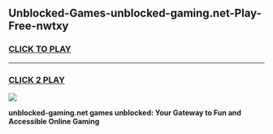 
## Unblocked-Games-unblocked-gaming.net-Play-Free-nwtxy
<h3>
<a href="https://premium76.site?title=unblocked-gaming.net&ref=21A">CLICK TO PLAY</a></h3>
<hr>

<h3>
<a href="https://premium76.site?title=unblocked-gaming.net&ref=21A">CLICK 2 PLAY</a>
  
</h3>

<a href="https://premium76.site?title=unblocked-gaming.net&ref=21A"><img src="https://clearcache.store/games.png"></a>


**unblocked-gaming.net games unblocked: Your Gateway to Fun and Accessible Online Gaming**
